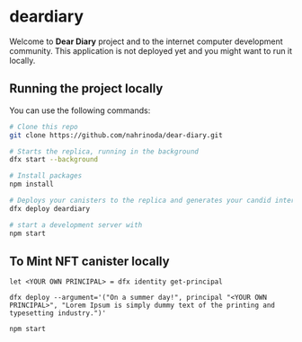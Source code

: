 # deardiary

Welcome to **Dear Diary** project and to the internet computer development community. This application is not deployed yet and you might want to run it locally.



## Running the project locally

You can use the following commands:

```bash
# Clone this repo
git clone https://github.com/nahrinoda/dear-diary.git

# Starts the replica, running in the background
dfx start --background

# Install packages
npm install

# Deploys your canisters to the replica and generates your candid interface
dfx deploy deardiary

# start a development server with
npm start
```

## To Mint NFT canister locally

```
let <YOUR OWN PRINCIPAL> = dfx identity get-principal

dfx deploy --argument='("On a summer day!", principal "<YOUR OWN PRINCIPAL>", "Lorem Ipsum is simply dummy text of the printing and typesetting industry.")'

npm start
```
